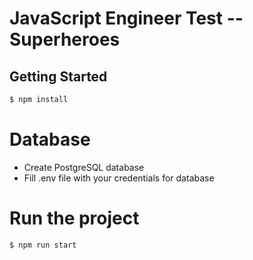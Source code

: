 # JavaScript Engineer Test -- Superheroes

## Getting Started

```bash
$ npm install
```
# Database
 - Create PostgreSQL database 
 - Fill .env file with your credentials for database

# Run the project
```bash
$ npm run start
```

